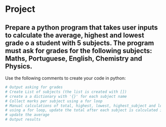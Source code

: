 # Project  
## Prepare a python program that takes user inputs to calculate the average, highest and lowest grade o a student with 5 subjects. The program must ask for grades for the following subjects: Maths, Portuguese, English, Chemistry and Physics.  

Use the following comments to create your code in python:

```python
# Output asking for grades
# Create List of subjects (the list is created with [])
# create a a dictionary with '{}' for each subject name
# Collect marks per subject using a for loop
# Manual calculations of total, highest, lowest, highest_subject and lowest_subject
# using a for loop, update the total after each subject is calculated in grades
# update the average
# Output results
```
